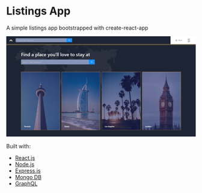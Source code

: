 # Listings App

A simple listings app bootstrapped with create-react-app

![homepage](https://raw.githubusercontent.com/suryakanigolla/listings-app-react/master/homepage.PNG)

Built with:

- [React.js](https://reactjs.org/)
- [Node.js](https://nodejs.org/en/)
- [Express.js](https://expressjs.com/)
- [Mongo DB](https://www.mongodb.com/)
- [GraphQL](https://graphql.org/)

